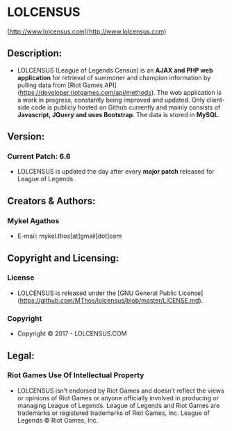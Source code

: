 # LOLCENSUS 

[http://www.lolcensus.com](http://www.lolcensus.com) 

## Description:

* LOLCENSUS (League of Legends Census) is an **AJAX and PHP web application** for retrieval of summoner and champion information by pulling data from [Riot Games API] (https://developer.riotgames.com/api/methods). The web application is a work in progress, constantly being improved and updated. Only client-side code is publicly hosted on Github currently and mainly consists of **Javascript, JQuery and uses Bootstrap**. The data is stored in **MySQL**.

## Version:

### **Current Patch: 6.6** 

* LOLCENSUS is updated the day after every **major patch** released for League of Legends.


## Creators & Authors:

### **Mykel Agathos**

* E-mail: mykel.thos[at]gmail[dot]com


## Copyright and Licensing:

### **License**

* LOLCENSUS is released under the [GNU General Public License] (https://github.com/MThos/lolcensus/blob/master/LICENSE.md).

### **Copyright**

* Copyright © 2017 - LOLCENSUS.COM

## Legal:

### **Riot Games Use Of Intellectual Property**

* LOLCENSUS isn’t endorsed by Riot Games and doesn’t reflect the views or opinions of Riot Games or anyone officially involved in producing or managing League of Legends. League of Legends and Riot Games are trademarks or registered trademarks of Riot Games, Inc. League of Legends © Riot Games, Inc.
